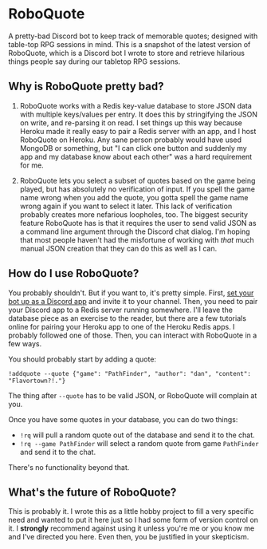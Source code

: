 # RoboQuote

A pretty-bad Discord bot to keep track of memorable quotes; designed with table-top RPG sessions in mind. This is a snapshot of the latest version of RoboQuote, which is a Discord bot I wrote to store and retrieve hilarious things people say during our tabletop RPG sessions.

## Why is RoboQuote pretty bad?

1. RoboQuote works with a Redis key-value database to store JSON data with multiple keys/values per entry. It does this by stringifying the JSON on write, and re-parsing it on read. I set things up this way because Heroku made it really easy to pair a Redis server with an app, and I host RoboQuote on Heroku. Any sane person probably would have used MongoDB or something, but "I can click one button and suddenly my app and my database know about each other" was a hard requirement for me.

2. RoboQuote lets you select a subset of quotes based on the game being played, but has absolutely no verification of input. If you spell the game name wrong when you add the quote, you gotta spell the game name wrong again if you want to select it later. This lack of verification probably creates more nefarious loopholes, too. The biggest security feature RoboQuote has is that it requires the user to send valid JSON as a command line argument through the Discord chat dialog. I'm hoping that most people haven't had the misfortune of working with _that_ much manual JSON creation that they can do this as well as I can.

## How do I use RoboQuote?

You probably shouldn't. But if you want to, it's pretty simple. First, [set your bot up as a Discord app](https://www.freecodecamp.org/news/create-a-discord-bot-with-python/) and invite it to your channel. Then, you need to pair your Discord app to a Redis server running somewhere. I'll leave the database piece as an exercise to the reader, but there are a few tutorials online for pairing your Heroku app to one of the Heroku Redis apps. I probably followed one of those. Then, you can interact with RoboQuote in a few ways.

You should probably start by adding a quote:

`!addquote --quote {"game": "PathFinder", "author": "dan", "content": "Flavortown?!."}`

The thing after `--quote` has to be valid JSON, or RoboQuote will complain at you.

Once you have some quotes in your database, you can do two things:

* `!rq` will pull a random quote out of the database and send it to the chat.
* `!rq --game PathFinder` will select a random quote from game `PathFinder` and send it to the chat.

There's no functionality beyond that.

## What's the future of RoboQuote?

This is probably it. I wrote this as a little hobby project to fill a very specific need and wanted to put it here just so I had some form of version control on it. I **strongly** recommend against using it unless you're me or you know me and I've directed you here. Even then, you be justified in your skepticism.